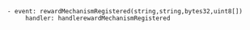      - event: rewardMechanismRegistered(string,string,bytes32,uint8[])
          handler: handlerewardMechanismRegistered
